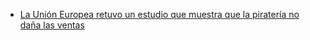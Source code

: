 -   [La Unión Europea retuvo un estudio que muestra que la piratería no daña las ventas](https://www.engadget.com/2017-09-22-eu-suppressed-study-piracy-no-sales-impact.html)
